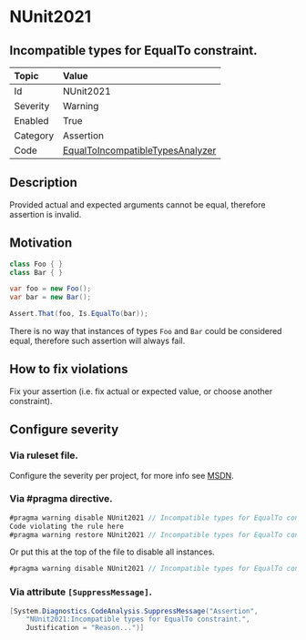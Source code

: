 # NUnit2021
## Incompatible types for EqualTo constraint.

| Topic    | Value
| :--      | :--
| Id       | NUnit2021
| Severity | Warning
| Enabled  | True
| Category | Assertion
| Code     | [EqualToIncompatibleTypesAnalyzer](https://github.com/nunit/nunit.analyzers/blob/master/src/nunit.analyzers/EqualToIncompatibleTypes/EqualToIncompatibleTypesAnalyzer.cs)


## Description

Provided actual and expected arguments cannot be equal, therefore assertion is invalid.

## Motivation

```csharp
class Foo { }
class Bar { }

var foo = new Foo();
var bar = new Bar();

Assert.That(foo, Is.EqualTo(bar));
```

There is no way that instances of types `Foo` and `Bar` could be considered equal, therefore such assertion will always fail.

## How to fix violations

Fix your assertion (i.e. fix actual or expected value, or choose another constraint).

<!-- start generated config severity -->
## Configure severity

### Via ruleset file.

Configure the severity per project, for more info see [MSDN](https://msdn.microsoft.com/en-us/library/dd264949.aspx).

### Via #pragma directive.
```C#
#pragma warning disable NUnit2021 // Incompatible types for EqualTo constraint.
Code violating the rule here
#pragma warning restore NUnit2021 // Incompatible types for EqualTo constraint.
```

Or put this at the top of the file to disable all instances.
```C#
#pragma warning disable NUnit2021 // Incompatible types for EqualTo constraint.
```

### Via attribute `[SuppressMessage]`.

```C#
[System.Diagnostics.CodeAnalysis.SuppressMessage("Assertion", 
    "NUnit2021:Incompatible types for EqualTo constraint.",
    Justification = "Reason...")]
```
<!-- end generated config severity -->
